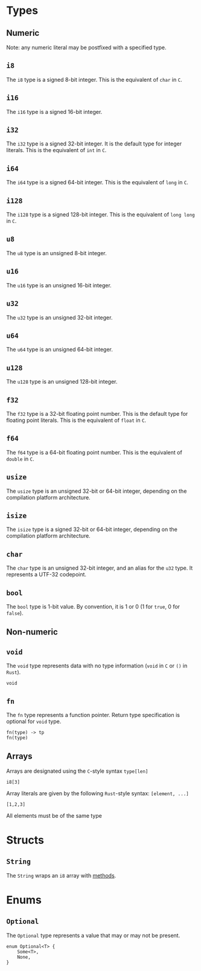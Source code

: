 # Types

## Numeric

Note: any numeric literal may be postfixed with a specified type.

## ```i8```
The ```i8``` type is a signed 8-bit integer. This is the equivalent of ```char``` in ```C```.

## ```i16```
The ```i16``` type is a signed 16-bit integer.

## ```i32```
The ```i32``` type is a signed 32-bit integer. It is the default type for integer literals. This is the equivalent of ```int``` in ```C```.

## ```i64```
The ```i64``` type is a signed 64-bit integer. This is the equivalent of ```long``` in ```C```.

## ```i128```
The ```i128``` type is a signed 128-bit integer. This is the equivalent of ```long long``` in ```C```.

## ```u8```
The ```u8``` type is an unsigned 8-bit integer.

## ```u16```
The ```u16``` type is an unsigned 16-bit integer.

## ```u32```
The ```u32``` type is an unsigned 32-bit integer.

## ```u64```
The ```u64``` type is an unsigned 64-bit integer.

## ```u128```
The ```u128``` type is an unsigned 128-bit integer.

## ```f32```
The ```f32``` type is a 32-bit floating point number. This is the default type for floating point literals. This is the equivalent of ```float``` in ```C```.

## ```f64```
The ```f64``` type is a 64-bit floating point number. This is the equivalent of ```double``` in ```C```.

## ```usize```
The ```usize``` type is an unsigned 32-bit or 64-bit integer, depending on the compilation platform architecture.

## ```isize```
The ```isize``` type is a signed 32-bit or 64-bit integer, depending on the compilation platform architecture.

## ```char```
The ```char``` type is an unsigned 32-bit integer, and an alias for the ```u32``` type. It represents a UTF-32 codepoint.

## ```bool```
The ```bool``` type is 1-bit value. By convention, it is 1 or 0 (1 for ```true```, 0 for ```false```).

## Non-numeric

## ```void```
The ```void``` type represents data with no type information (```void``` in ```C``` or ```()``` in ```Rust```).
```
void
```

## ```fn```
The ```fn``` type represents a function pointer. Return type specification is optional for ```void``` type.
```
fn(type) -> tp
fn(type)
```

## Arrays

Arrays are designated using the ```C```-style syntax ```type[len]```
```
i8[3]
```

Array literals are given by the following ```Rust```-style syntax: ```[element, ...]```
```
[1,2,3]
```
All elements must be of the same type

# Structs

## ```String```
The ```String``` wraps an ```i8``` array with [methods](methods/String.md).

# Enums

## ```Optional```
The ```Optional``` type represents a value that may or may not be present.

```
enum Optional<T> {
    Some<T>,
    None,
}
```